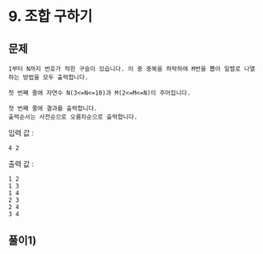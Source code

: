 # 9. 조합 구하기
## 문제
```
1부터 N까지 번호가 적힌 구슬이 있습니다. 이 중 중복을 허락하여 M번을 뽑아 일렬로 나열하는 방법을 모두 출력합니다.

첫 번째 줄에 자연수 N(3<=N<=10)과 M(2<=M<=N)이 주어집니다.

첫 번째 줄에 결과를 출력합니다.
출력순서는 사전순으로 오름차순으로 출력합니다.
```

입력 값 :
```
4 2
```

출력 값 :
```
1 2
1 3
1 4
2 3
2 4
3 4
```

## 풀이1) 
